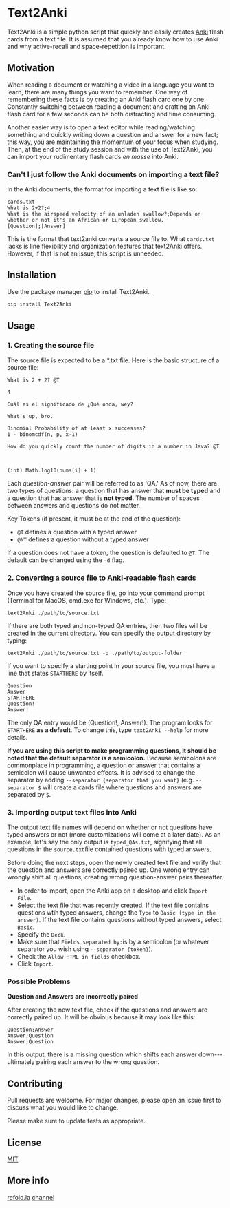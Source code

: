 # Text2Anki

Text2Anki is a simple python script that quickly and easily creates [Anki](https://apps.ankiweb.net/) flash cards from a text file. It is assumed that you already know how to use Anki and why active-recall and space-repetition is important.

## Motivation

When reading a document or watching a video in a language you want to learn, there are many things you want to remember. One way of remembering these facts is by creating an Anki flash card one by one. Constantly switching between reading a document and crafting an Anki flash card for a few seconds can be both distracting and time consuming.

Another easier way is to open a text editor while reading/watching something and quickly writing down a question and answer for a new fact; this way, you are maintaining the momentum of your focus when studying. Then, at the end of the study session and with the use of Text2Anki, you can import your rudimentary flash cards _en masse_ into Anki.

### Can't I just follow the Anki documents on importing a text file?
In the Anki documents, the format for importing a text file is like so:
```
cards.txt
What is 2+2?;4
What is the airspeed velocity of an unladen swallow?;Depends on whether or not it's an African or European swallow.
[Question];[Answer]
```
This is the format that text2anki converts a source file to. What `cards.txt` lacks is line flexibility and organization features that text2Anki offers. However, if that is not an issue, this script is unneeded.

## Installation

Use the package manager [pip](https://pip.pypa.io/en/stable/) to install Text2Anki.

```bash
pip install Text2Anki
```

## Usage

### 1. Creating the source file
The source file is expected to be a *.txt file. Here is the basic structure of a source file:
```
What is 2 + 2? @T

4

Cuál es el significado de ¿Qué onda, wey?

What's up, bro.

Binomial Probability of at least x successes?
1 - binomcdf(n, p, x-1)

How do you quickly count the number of digits in a number in Java? @T



(int) Math.log10(nums[i] + 1)

```

Each _question-answer_ pair will be referred to as 'QA.' As of now, there are two types of questions: a question that has answer that **must be typed** and a question that has answer that is **not typed**. The number of spaces between answers and questions do not matter.

Key Tokens (if present, it must be at the end of the question):
- `@T` defines a question with a typed answer
- `@NT` defines a question without a typed answer

If a question does not have a token, the question is defaulted to `@T`. The default can be changed using the `-d` flag.

### 2. Converting a source file to Anki-readable flash cards
Once you have created the source file, go into your command prompt (Terminal for MacOS, cmd.exe for Windows, etc.). 
Type:
```
text2Anki ./path/to/source.txt
```

If there are both typed and non-typed QA entries, then two files will be created in the current directory. You can specify the output directory by typing:
```
text2Anki ./path/to/source.txt -p ./path/to/output-folder
```
If you want to specify a starting point in your source file, you must have a line that states `STARTHERE` by itself.
```
Question
Answer
STARTHERE
Question!
Answer!
```
The only QA entry would be (Question!, Answer!). The program looks for `STARTHERE` **as a default**. To change this, type `text2Anki --help` for more details.

**If you are using this script to make programming questions, it should be noted that the default separator is a semicolon.** Because semicolons are commonplace in programming, a question or answer that contains a semicolon will cause unwanted effects. It is advised to change the separator by adding `--separator {separator that you want}` (e.g. `--separator $` will create a cards file where questions and answers are separated by `$`.

### 3. Importing output text files into Anki
The output text file names will depend on whether or not questions have typed answers or not (more customizations will come at a later date). As an example, let's say the only output is `typed_QAs.txt`, signifying that all questions in the `source.txt`file contained questions with typed answers. 

Before doing the next steps, open the newly created text file and verify that the question and answers are correctly paired up. One wrong entry can wrongly shift all questions, creating wrong question-answer pairs thereafter.

- In order to import, open the Anki app on a desktop and click `Import File`. 
- Select the text file that was recently created. If the text file contains questions wtih typed answers, change the `Type` to `Basic (type in the answer)`. If the text file contains questions without typed answers, select `Basic`. 
- Specify the `Deck`.
- Make sure that `Fields separated by:`is by a semicolon (or whatever separator you wish using `--separator {token}`).
- Check the `Allow HTML in fields` checkbox.
- Click `Import`.

### Possible Problems
**Question and Answers are incorrectly paired**

After creating the new text file, check if the questions and answers are correctly paired up. It will be obvious because it may look like this:
```
Question;Answer
Answer;Question
Answer;Question
```

In this output, there is a missing question which shifts each answer down---ultimately pairing each answer to the wrong question. 

## Contributing
Pull requests are welcome. For major changes, please open an issue first to discuss what you would like to change.

Please make sure to update tests as appropriate.

## License
[MIT](https://choosealicense.com/licenses/mit/)

## More info

[refold.la](refold.la)
[channel](https://www.youtube.com/watch?v=kny7eCfx9dA&ab_channel=MattvsJapan)
